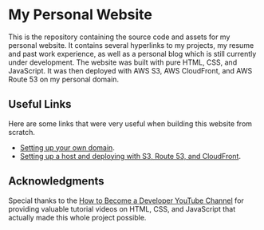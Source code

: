 # My Personal Website
This is the repository containing the source code and assets for my personal website. It contains several hyperlinks to my projects, my resume and past work experience, as well as a personal blog which is still currently under development. The website was built with pure HTML, CSS, and JavaScript. It was then deployed with AWS S3, AWS CloudFront, and AWS Route 53 on my personal domain.

## Useful Links
Here are some links that were very useful when building this website from scratch.
- [Setting up your own domain](https://www.youtube.com/watch?v=jDz4j_kkyLA).
- [Setting up a host and deploying with S3, Route 53, and CloudFront](https://dev.to/oayanda/static-website-setup-on-amazon-cloud-using-cloudfront-s3-route53-acm-for-ssl-44ij).

## Acknowledgments
Special thanks to the [How to Become a Developer YouTube Channel](https://www.youtube.com/@howtobecomeadeveloper/featured) for providing valuable tutorial videos on HTML, CSS, and JavaScript that actually made this whole project possible.

